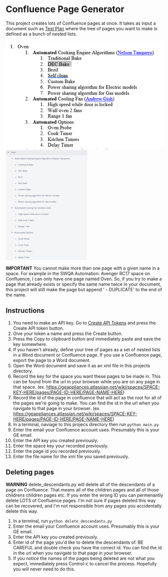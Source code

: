 # Confluence Page Generator
This project creates lots of Confluence pages at once. It takes as input a document such as [Test Plan](https://geappliances.atlassian.net/wiki/spaces/VFJXJ/pages/664830837/Test+Plan) where the tree of pages you want to make is defined as a bunch of nested lists.

![alt text](https://github.com/andrewmathies/confluence_page_generator/raw/master/images/word_doc.PNG "Word Doc")
![alt text](https://github.com/andrewmathies/confluence_page_generator/raw/master/images/confluence.PNG "Confluence")

**IMPORTANT** You cannot make more than one page with a given name in a space. For example in the SWQA Automation: Avenger RC17 space on Confluence, I can only have one page named Oven. So, if you try to make a page that already exists or specify the same name twice in your document, this project will still make the page but append ' - DUPLICATE' to the end of the name.

## Instructions
1. You need to make an API key. Go to [Create API Tokens](https://id.atlassian.com/manage/api-tokens) and press the Create API token button.
1. Give your token a name and press the Create button.
1. Press the Copy to clipboard button and immediately paste and save the key somewhere.
1. If you haven't already, define your tree of pages as a set of nested lists in a Word document or Confluence page. If you use a Confluence page, export the page to a Word document.
1. Open the Word document and save it as an xml file in this projects directory.
1. Record the key for the space you want these pages to be made in. This can be found from the url in your browser while you are on any page in that space. (ex. https://geappliances.atlassian.net/wiki/spaces/SPACE-KEY-HERE/pages/PAGE-ID-HERE/PAGE-NAME-HERE)
1. Record the id of the page in confluence that will act as the root for all of the pages we're going to make. You can find the id in the url when you navigate to that page in your browser. (ex. https://geappliances.atlassian.net/wiki/spaces/SPACE-KEY-HERE/pages/PAGE-ID-HERE/PAGE-NAME-HERE)
1. In a terminal, naviage to this projecs directory then run ```python main.py```
1. Enter the email your Confluence account uses. Presumably this is your GE email.
1. Enter the API key you created previously.
1. Enter the space key your recorded previously.
1. Enter the page id you recorded previously.
1. Enter the file name for the xml file you saved previously.

## Deleting pages
**WARNING** delete_descendants.py will delete all of the descendants of a page on Confluence. That means all of the children pages and all of those childrens children pages etc. If you enter the wrong ID you can permenantly delete LOTS of Confluence pages. I'm not sure if pages deleted this way can be recovered, and I'm not responsible from any pages you accidentally delete this way.

1. In a terminal, run ```python delete_descendants.py```
1. Enter the email your Confluence account uses. Presumably this is your GE email.
1. Enter the API key you created previously.
1. Enter id of the page you'd like to delete the descendants of. BE CAREFUL and double check you have the correct id. You can find the id in the url when you navigate to that page in your browser.
1. If you notice the names of the pages being deleted are not what you expect, immediately press Control-c to cancel the process. Hopefully you will never need to do this.

